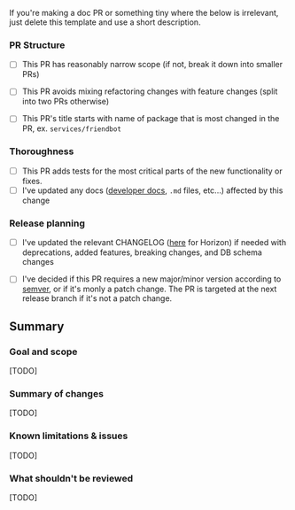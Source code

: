 If you're making a doc PR or something tiny where the below is irrelevant, just delete this template and use a short description.

### PR Structure

* [ ] This PR has reasonably narrow scope (if not, break it down into smaller PRs)
* [ ] This PR avoids mixing refactoring changes with feature changes (split into two PRs otherwise)
* [ ] This PR's title starts with name of package that is most changed in the PR, ex. `services/friendbot`


### Thoroughness

* [ ] This PR adds tests for the most critical parts of the new functionality or fixes.
* [ ] I've updated any docs ([developer docs](https://www.stellar.org/developers/reference/), `.md` files, etc...) affected by this change

### Release planning

* [ ] I've updated the relevant CHANGELOG ([here](services/horizon/CHANGELOG.md) for Horizon) if needed with deprecations, added features, breaking changes, and DB schema changes
* [ ] I've decided if this PR requires a new major/minor version according to [semver](https://semver.org/), or if it's monly a patch change. The PR is targeted at the next release branch if it's not a patch change.


## Summary

### Goal and scope

[TODO]

### Summary of changes

[TODO]

### Known limitations & issues

[TODO]

### What shouldn't be reviewed

[TODO]
